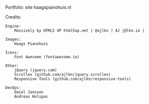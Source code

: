 
Portfolio: site haagspianohuis.nl


Credits:

	Engine:
		Massively by HTML5 UP html5up.net | @ajlkn | AJ j@lkn.io |
	
	Images:
		Haags Pianohuis

	Icons:
		Font Awesome (fontawesome.io)

	Other:
		jQuery (jquery.com)
		Scrollex (github.com/ajlkn/jquery.scrollex)
		Responsive Tools (github.com/ajlkn/responsive-tools)

	DevOps:
		Emiel Janssen
		Andreas Hulspas
